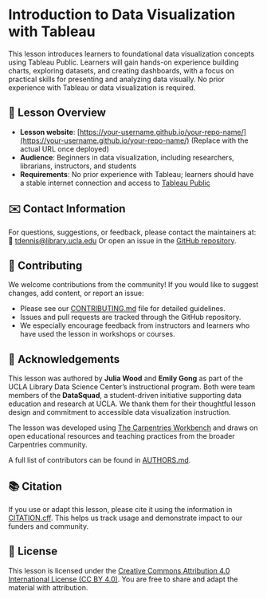 # Introduction to Data Visualization with Tableau

This lesson introduces learners to foundational data visualization concepts using Tableau Public. Learners will gain hands-on experience building charts, exploring datasets, and creating dashboards, with a focus on practical skills for presenting and analyzing data visually. No prior experience with Tableau or data visualization is required.

## 📘 Lesson Overview

* **Lesson website**: [https://your-username.github.io/your-repo-name/](https://your-username.github.io/your-repo-name/)
  (Replace with the actual URL once deployed)
* **Audience**: Beginners in data visualization, including researchers, librarians, instructors, and students
* **Requirements**: No prior experience with Tableau; learners should have a stable internet connection and access to [Tableau Public](https://public.tableau.com/)

## ✉️ Contact Information

For questions, suggestions, or feedback, please contact the maintainers at:
📧 [tdennis@library.ucla.edu](mailto:tdennis@library.ucla.edu)
Or open an issue in the [GitHub repository](https://github.com/your-username/your-repo-name/issues).

## 🤝 Contributing

We welcome contributions from the community! If you would like to suggest changes, add content, or report an issue:

* Please see our [CONTRIBUTING.md](CONTRIBUTING.md) file for detailed guidelines.
* Issues and pull requests are tracked through the GitHub repository.
* We especially encourage feedback from instructors and learners who have used the lesson in workshops or courses.

## 🙏 Acknowledgements

This lesson was authored by **Julia Wood** and **Emily Gong** as part of the UCLA Library Data Science Center’s instructional program. Both were team members of the **DataSquad**, a student-driven initiative supporting data education and research at UCLA. We thank them for their thoughtful lesson design and commitment to accessible data visualization instruction.

The lesson was developed using [The Carpentries Workbench](https://carpentries.github.io/sandpaper-docs/) and draws on open educational resources and teaching practices from the broader Carpentries community.

A full list of contributors can be found in [AUTHORS.md](AUTHORS.md).

## 📚 Citation

If you use or adapt this lesson, please cite it using the information in [CITATION.cff](CITATION.cff). This helps us track usage and demonstrate impact to our funders and community.

## 🪪 License

This lesson is licensed under the [Creative Commons Attribution 4.0 International License (CC BY 4.0)](LICENSE.md). You are free to share and adapt the material with attribution.
